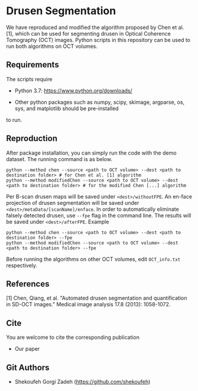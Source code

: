 # Drusen Segmentation

We have reproduced and modified the algorithm proposed by Chen et al. [1], which can be used for segmenting drusen in Optical Coherence Tomography (OCT) images. Python scripts in this repository can be used to run both algorithms on OCT volumes.


Requirements
---------------

The scripts require

* Python 3.7: https://www.python.org/downloads/

* Other python packages such as numpy, scipy, skimage, argparse, os, sys, and matplotlib should be pre-installed 

to run.

Reproduction
---------------

After package installation, you can simply run the code with the demo dataset. The running command is as below.

```
python --method chen --source <path to OCT volume> --dest <path to destination folder> # for Chen et al. [1] algorithm
python --method modifiedChen --source <path to OCT volume> --dest <path to destination folder> # for the modified Chen [...] algorithm
```
Per B-scan drusen maps will be saved under ```<dest>/withoutFPE```. An en-face projection of drusen segmentation will be saved under ```<dest>/metaData/[scanName]/enface```. In order to automatically eliminate falsely detected drusen, use ```--fpe``` flag in the command line. The results will be saved under ```<dest>/afterFPE```. Example

```
python --method chen --source <path to OCT volume> --dest <path to destination folder> --fpe 
python --method modifiedChen --source <path to OCT volume> --dest <path to destination folder> --fpe 
```

Before running the algorithms on other OCT volumes, edit ```OCT_info.txt``` respectively.

References
----------

[1] Chen, Qiang, et al. "Automated drusen segmentation and quantification in SD-OCT images." Medical image analysis 17.8 (2013): 1058-1072.
  

Cite
----------
You are welcome to cite the corresponding publication

* Our paper

  
Git Authors
----------

* Shekoufeh Gorgi Zadeh (https://github.com/shekoufeh)
